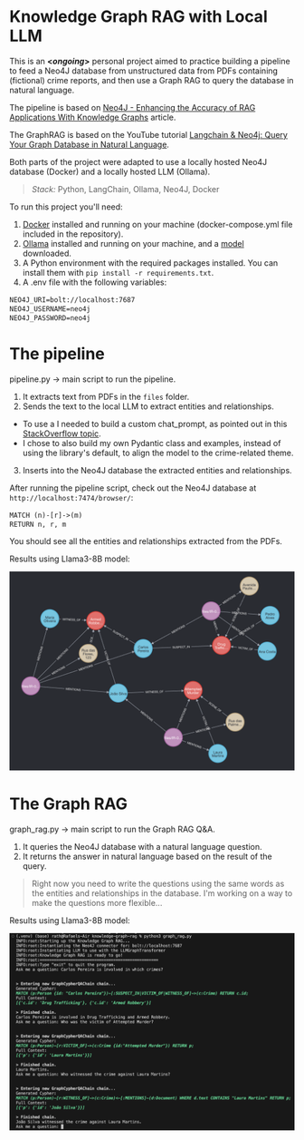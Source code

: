 # Knowledge Graph RAG with Local LLM

This is an **<*ongoing*>** personal project aimed to practice building a pipeline to feed a Neo4J database from unstructured data from PDFs containing (fictional) crime reports, and then use a Graph RAG to query the database in natural language.

The pipeline is based on [Neo4J - Enhancing the Accuracy of RAG Applications With Knowledge Graphs](https://neo4j.com/developer-blog/enhance-rag-knowledge-graph/?mkt_tok=NzEwLVJSQy0zMzUAAAGTBn-WDr1KcupEPExYL6rh_DaP3R0h5gWQFxWGRm6dXiew5-oAnYBbvXvedknjyhyojNebyUa0ywWZwIkZQRtiJ-9x6k22vY3ru2Ztp7PjlgN5Bbs) article.

The GraphRAG is based on the YouTube tutorial [Langchain & Neo4j: Query Your Graph Database in Natural Language](https://www.youtube.com/watch?v=Wg445gThtcE).

Both parts of the project were adapted to use a locally hosted Neo4J database (Docker) and a locally hosted LLM (Ollama).


> *Stack:* Python, LangChain, Ollama, Neo4J, Docker

To run this project you'll need:
1) [Docker](https://www.docker.com/) installed and running on your machine (docker-compose.yml file included in the repository).
2) [Ollama](https://ollama.com/) installed and running on your machine, and a [model](https://ollama.com/library) downloaded.
3) A Python environment with the required packages installed. You can install them with `pip install -r requirements.txt`.
4) A .env file with the following variables:
```
NEO4J_URI=bolt://localhost:7687
NEO4J_USERNAME=neo4j
NEO4J_PASSWORD=neo4j
```

# The pipeline

pipeline.py -> main script to run the pipeline.

1) It extracts text from PDFs in the `files` folder.
2) Sends the text to the local LLM to extract entities and relationships.
* To use a I needed to build a custom chat_prompt, as pointed out in this [StackOverflow topic](https://stackoverflow.com/questions/78521181/llmgraphtransformer-convert-to-graph-documentsdocuments-attributeerror-str).
* I chose to also build my own Pydantic class and examples, instead of using the library's default, to align the model to the crime-related theme.
3) Inserts into the Neo4J database the extracted entities and relationships.

After running the pipeline script, check out the Neo4J database at `http://localhost:7474/browser/`:
```
MATCH (n)-[r]->(m)
RETURN n, r, m
```

You should see all the entities and relationships extracted from the PDFs.

Results using Llama3-8B model:

![result](./files/pipeline_result.png)


# The Graph RAG

graph_rag.py -> main script to run the Graph RAG Q&A.

1) It queries the Neo4J database with a natural language question.
2) It returns the answer in natural language based on the result of the query.

> Right now you need to write the questions using the same words as the entities and relationships in the database. I'm working on a way to make the questions more flexible...

Results using Llama3-8B model:

![result](./files/graph_rag_result.png)
